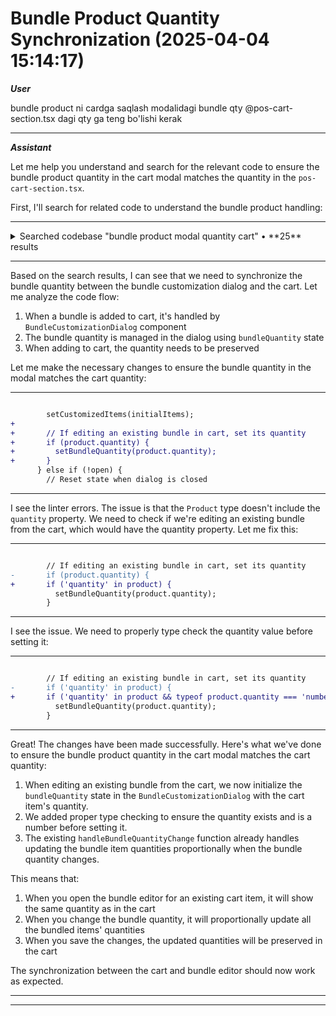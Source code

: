 <!-- Generated by SpecStory -->

# Bundle Product Quantity Synchronization (2025-04-04 15:14:17)

_**User**_

bundle product ni cardga saqlash modalidagi bundle qty @pos-cart-section.tsx dagi qty ga teng bo'lishi kerak

---

_**Assistant**_

Let me help you understand and search for the relevant code to ensure the bundle product quantity in the cart modal matches the quantity in the `pos-cart-section.tsx`.

First, I'll search for related code to understand the bundle product handling:

---

<details>
            <summary>Searched codebase "bundle product modal quantity cart" • **25** results</summary>
        
| File | Lines |
|------|-------|
| `components/pos/bundle-customization-dialog.tsx` | L256-318 |
| `components/pos/bundle-customization-dialog.tsx` | L167-215 |
| `components/pos/bundle-customization-dialog.tsx` | L318-359 |
| `components/pos/bundle-customization-dialog.tsx` | L359-397 |
| `components/pos/in-cart-bundle-editor.tsx` | L1-19 |
| `components/pos/bundle-customization-dialog.tsx` | L104-144 |
| `components/pos/in-cart-bundle-editor.tsx` | L46-93 |
| `components/pos/pos-client.tsx` | L170-216 |
| `components/pos/pos-client.tsx` | L96-170 |
| `components/pos/cart-item.tsx` | L124-171 |
| `components/pos/bundle-customization-dialog.tsx` | L1-36 |
| `components/pos/in-cart-bundle-editor.tsx` | L131-140 |
| `components/pos/cart-item.tsx` | L31-87 |
| `components/pos/pos-cart-section.tsx` | L1-21 |
| `components/pos/cart-item.tsx` | L17-31 |
| `components/pos/in-cart-bundle-editor.tsx` | L93-131 |
| `components/pos/bundle-customization-dialog.tsx` | L46-98 |
| `components/pos/cart-item.tsx` | L87-124 |
| `components/pos/bundle-customization-dialog.tsx` | L36-46 |
| `components/pos/bundle-customization-dialog.tsx` | L98-104 |
| `components/pos/pos-client.tsx` | L216-269 |
| `components/pos/cart-item.tsx` | L1-17 |
| `components/pos/pos-cart-section.tsx` | L21-90 |
| `components/pos/in-cart-bundle-editor.tsx` | L19-46 |
| `components/pos/pos-client.tsx` | L386-405 |

</details>

---

Based on the search results, I can see that we need to synchronize the bundle quantity between the bundle customization dialog and the cart. Let me analyze the code flow:

1. When a bundle is added to cart, it's handled by `BundleCustomizationDialog` component
2. The bundle quantity is managed in the dialog using `bundleQuantity` state
3. When adding to cart, the quantity needs to be preserved

Let me make the necessary changes to ensure the bundle quantity in the modal matches the cart quantity:

---

```diff

        setCustomizedItems(initialItems);
+
+       // If editing an existing bundle in cart, set its quantity
+       if (product.quantity) {
+         setBundleQuantity(product.quantity);
+       }
      } else if (!open) {
        // Reset state when dialog is closed
```

---

I see the linter errors. The issue is that the `Product` type doesn't include the `quantity` property. We need to check if we're editing an existing bundle from the cart, which would have the quantity property. Let me fix this:

---

```diff

        // If editing an existing bundle in cart, set its quantity
-       if (product.quantity) {
+       if ('quantity' in product) {
          setBundleQuantity(product.quantity);
        }
```

---

I see the issue. We need to properly type check the quantity value before setting it:

---

```diff

        // If editing an existing bundle in cart, set its quantity
-       if ('quantity' in product) {
+       if ('quantity' in product && typeof product.quantity === 'number') {
          setBundleQuantity(product.quantity);
        }
```

---

Great! The changes have been made successfully. Here's what we've done to ensure the bundle product quantity in the cart modal matches the cart quantity:

1. When editing an existing bundle from the cart, we now initialize the `bundleQuantity` state in the `BundleCustomizationDialog` with the cart item's quantity.
2. We added proper type checking to ensure the quantity exists and is a number before setting it.
3. The existing `handleBundleQuantityChange` function already handles updating the bundle item quantities proportionally when the bundle quantity changes.

This means that:

1. When you open the bundle editor for an existing cart item, it will show the same quantity as in the cart
2. When you change the bundle quantity, it will proportionally update all the bundled items' quantities
3. When you save the changes, the updated quantities will be preserved in the cart

The synchronization between the cart and bundle editor should now work as expected.

---

---
